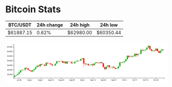 # Bitcoin Stats

BTC/USDT|24h change|24h high|24h low|
|---|---|---|---|
|$61887.15|0.62%|$62980.00|$60350.44|

<img src="./chart.svg">
